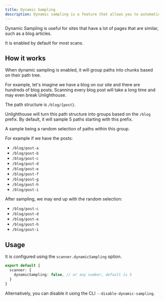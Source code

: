 ```yaml
---
title: Dynamic Sampling
description: Dynamic sampling is a feature that allows you to automatically sample similar pages.
---
```


Dynamic Sampling is useful for sites that have a lot of pages that are similar, such as a blog articles.

It is enabled by default for most scans.

## How it works

When dynamic sampling is enabled, it will group paths into chunks based on their path tree.

For example, let's imagine we have a blog on our site and there are hundreds of blog posts. Scanning every blog post will
take a long time and may even break Unlighthouse.

The path structure is `/blog/{post}`.

Unlighthouse will turn this path structure into groups based on the `/blog` prefix. By default, it will sample
5 paths starting with this prefix.

A sample being a random selection of paths within this group.

For example if we have the posts:
- `/blog/post-a`
- `/blog/post-b`
- `/blog/post-c`
- `/blog/post-d`
- `/blog/post-e`
- `/blog/post-f`
- `/blog/post-g`
- `/blog/post-h`
- `/blog/post-i`

After sampling, we may end up with the random selection:

- `/blog/post-c`
- `/blog/post-d`
- `/blog/post-e`
- `/blog/post-h`
- `/blog/post-i`

## Usage

It is configured using the `scanner.dynamicSampling` option.

```ts
export default {
  scanner: {
    dynamicSampling: false, // or any number, default is 5
  }
}
```

Alternatively, you can disable it using the CLI `--disable-dynamic-sampling`.
